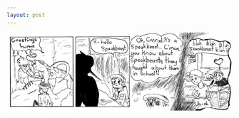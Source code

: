 ```yaml
---
layout: post
---
```


![strip](/images/posts/4.png "Attraction actualizes academic attrition. Don't trust the gov't.")
